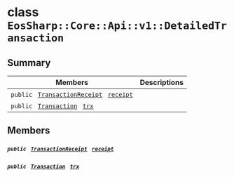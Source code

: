 # class `EosSharp::Core::Api::v1::DetailedTransaction` 

## Summary

 Members                                | Descriptions                                
----------------------------------------|---------------------------------------------
`public ` [`TransactionReceipt`](EosSharp--Core--Api--v1--TransactionReceipt.md)` ` [`receipt`](#class_eos_sharp_1_1_core_1_1_api_1_1v1_1_1_detailed_transaction_1a975d7bec0c70177cde5cdef353ff6868) | 
`public ` [`Transaction`](EosSharp--Core--Api--v1--Transaction.md)` ` [`trx`](#class_eos_sharp_1_1_core_1_1_api_1_1v1_1_1_detailed_transaction_1ae299a2090516c0813fa84d6c78138d59) | 

## Members

##### `public ` [`TransactionReceipt`](EosSharp--Core--Api--v1--TransactionReceipt.md)` ` [`receipt`](#class_eos_sharp_1_1_core_1_1_api_1_1v1_1_1_detailed_transaction_1a975d7bec0c70177cde5cdef353ff6868) 

##### `public ` [`Transaction`](EosSharp--Core--Api--v1--Transaction.md)` ` [`trx`](#class_eos_sharp_1_1_core_1_1_api_1_1v1_1_1_detailed_transaction_1ae299a2090516c0813fa84d6c78138d59) 

